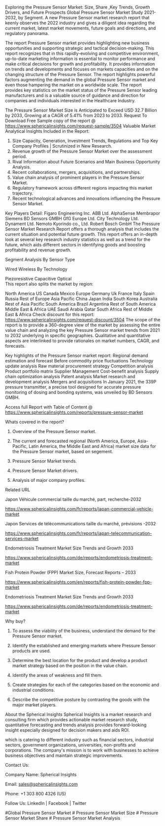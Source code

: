 Exploring the Pressure Sensor Market: Size, Share ,Key Trends, Growth Drivers, and Future Prospects
Global Pressure Sensor Market Study 2021-2032, by Segment. A new Pressure Sensor market research report that keenly observes the 2022 industry and gives a diligent idea regarding the current market, latest market movements, future goals and directions, and regulatory panorama.

The report Pressure Sensor market provides highlighting new business opportunities and supporting strategic and tactical decision-making. This report recognizes that in this rapidly-evolving and competitive environment, up-to-date marketing information is essential to monitor performance and make critical decisions for growth and profitability. It provides information on trends and developments and focuses on markets capacities and on the changing structure of the Pressure Sensor. The report highlights powerful factors augmenting the demand in the global Pressure Sensor market and even those hampering the market on a worldwide scale. The report provides key statistics on the market status of the Pressure Sensor leading manufacturers and is a valuable source of guidance and direction for companies and individuals interested in the Healthcare Industry.

The Pressure Sensor Market Size is Anticipated to Exceed USD 32.7 Billion by 2033, Growing at a CAGR of 5.41% from 2023 to 2033.
Request To Download Free Sample copy of the report @ https://www.sphericalinsights.com/request-sample/3504
Valuable Market Analytical Insights Included in the Report:

1. Size Capacity, Generation, Investment Trends, Regulations and Top Key Company Profiles | Scrutinized in New Research.
2. Revenue growth of the Pressure Sensor Market over the assessment period.
3. Rival Information about Future Scenarios and Main Business Opportunity Analysis.
4. Recent collaborations, mergers, acquisitions, and partnerships.
5. Value chain analysis of prominent players in the Pressure Sensor Market.
6. Regulatory framework across different regions impacting this market trajectory.
7. Recent technological advances and innovations influencing the Pressure Sensor Market.

Key Players Detail:
Figaro Engineering Inc.
ABB Ltd.
AlphaSense
Membrapor
Siemens
BD Sensors GMBH
GfG Europe Ltd.
City Technology Ltd.
Dynament Ltd.
Nemoto Kyorindo co., Ltd.
Robert Bosch GmbH
The Pressure Sensor Market Research Report offers a thorough analysis that includes the current situation and potential future growth. This report offers an in-depth look at several key research industry statistics as well as a trend for the future, which aids different sectors in identifying goods and boosting profitability and revenue growth.

Segment Analysis
 By Sensor Type

Wired
Wireless
 By Technology

Piezoresistive
Capacitive
Optical  
This report also splits the market by region:

North America
US
Canada
Mexico
Europe
Germany
Uk
France
Italy
Spain
Russia
Rest of Europe
Asia Pacific
China
Japan
India
South Korea
Australia
Rest of Asia Pacific
South America
Brazil
Argentina
Rest of South America
Middle East & Africa
UAE
Saudi Arabia
Qatar
South Africa
Rest of Middle East & Africa
Check discount for this report: https://www.sphericalinsights.com/request-discount/3504
The scope of the report is to provide a 360-degree view of the market by assessing the entire value chain and analyzing the key Pressure Sensor market trends from 2021 to 2032 underlying in specific geographies. Qualitative and quantitative aspects are interlinked to provide rationales on market numbers, CAGR, and forecasts.

Key highlights of the Pressure Sensor market report:
Regional demand estimation and forecast
Before commodity price fluctuations
Technology update analysis
Raw material procurement strategy
Competition analysis
Product portfolio matrix
Supplier Management
Cost-benefit analysis
Supply chain optimization analysis
Patent analysis
Market research and development analysis
Mergers and acquisitions
In January 2021, the 339P pressure transmitter, a precise tool designed for accurate pressure monitoring of dosing and bonding systems, was unveiled by BD Sensors GMBH.

Access full Report with Table of Content @ https://www.sphericalinsights.com/reports/pressure-sensor-market
 
Whats covered in the report?
1. Overview of the Pressure Sensor market.

2. The current and forecasted regional (North America, Europe, Asia-Pacific, Latin America, the Middle East and Africa) market size data for the Pressure Sensor market, based on segement.

3. Pressure Sensor Market trends.

4. Pressure Sensor Market drivers.

5. Analysis of major company profiles.

 

Related URL 

Japon Véhicule commercial taille du marché, part, recherche-2032

https://www.sphericalinsights.com/fr/reports/japan-commercial-vehicle-market 

 

Japon Services de télécommunications taille du marché, prévisions -2032

https://www.sphericalinsights.com/fr/reports/japan-telecommunication-services-market 

 

Endometriosis Treatment Market Size Trends and Growth 2033

https://www.sphericalinsights.com/de/reports/endometriosis-treatment-market

 

Fish Protein Powder (FPP) Market Size, Forecast Reports – 2033

https://www.sphericalinsights.com/en/reports/fish-protein-powder-fpp-market 

 

Endometriosis Treatment Market Size Trends and Growth 2033

https://www.sphericalinsights.com/de/reports/endometriosis-treatment-market 

 

Why buy?
1. To assess the viability of the business, understand the demand for the Pressure Sensor market.

2. Identify the established and emerging markets where Pressure Sensor products are used.

3. Determine the best location for the product and develop a product market strategy based on the position in the value chain.

4. Identify the areas of weakness and fill them.

5. Create strategies for each of the categories based on the economic and industrial conditions.

6. Describe the competitive posture by contrasting the goods with the major market players.

 
About the Spherical Insights
Spherical Insights is a market research and consulting firm which provides actionable market research study, quantitative forecasting and trends analysis provides forward-looking insight especially designed for decision makers and aids ROI.

which is catering to different industry such as financial sectors, industrial sectors, government organizations, universities, non-profits and corporations. The company's mission is to work with businesses to achieve business objectives and maintain strategic improvements.

Contact Us:

Company Name: Spherical Insights

Email: sales@sphericalinsights.com

Phone: +1 303 800 4326 (US)

Follow Us: LinkedIn | Facebook | Twitter

 
#Global Pressure Sensor Market # Pressure Sensor Market Size # Pressure Sensor Market Share # Pressure Sensor Market Analysis
 

 
